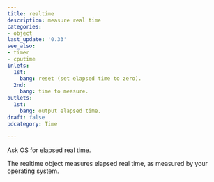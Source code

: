 ```yaml
---
title: realtime
description: measure real time
categories:
- object
last_update: '0.33'
see_also:
- timer
- cputime
inlets:
  1st:
    bang: reset (set elapsed time to zero).
  2nd:
    bang: time to measure.
outlets:
  1st:
    bang: output elapsed time.
draft: false
pdcategory: Time

---
```

Ask OS for elapsed real time.

The realtime object measures elapsed real time,  as measured by your operating system.
